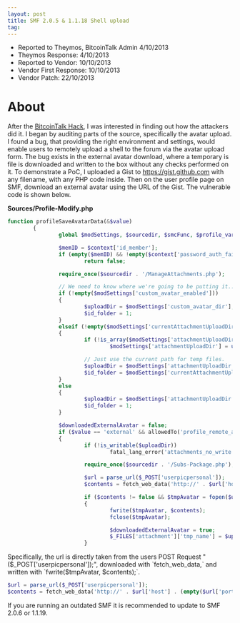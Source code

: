 ```yaml
---
layout: post
title: SMF 2.0.5 & 1.1.18 Shell upload
tag: 
---
```


* Reported to Theymos, BitcoinTalk Admin 4/10/2013 
* Theymos Response: 4/10/2013 
* Reported to Vendor: 10/10/2013 
* Vendor First Response: 10/10/2013 
* Vendor Patch: 22/10/2013

 
# About

After the [BitcoinTalk Hack](http://arstechnica.com/security/2013/10/bitcoin-talk-forum-hacked-hours-after-making-cameo-in-silk-road-takedown/), I was interested in finding out how the attackers did it. I began by auditing parts of the source, specifically the avatar upload. I found a bug, that providing the right environment and settings, would enable users to remotely upload a shell to the forum via the avatar upload form. The bug exists in the external avatar download, where a temporary is file is downloaded and written to the box without any checks performed on it. To demonstrate a PoC, I uploaded a Gist to https://gist.github.com with any filename, with any PHP code inside. Then on the user profile page on SMF, download an external avatar using the URL of the Gist. The vulnerable code is shown below. 

**Sources/Profile-Modify.php**

```php        
function profileSaveAvatarData(&$value)
        {
                global $modSettings, $sourcedir, $smcFunc, $profile_vars, $cur_profile, $context;

                $memID = $context['id_member'];
                if (empty($memID) && !empty($context['password_auth_failed']))
                        return false;

                require_once($sourcedir . '/ManageAttachments.php');

                // We need to know where we're going to be putting it..
                if (!empty($modSettings['custom_avatar_enabled']))
                {
                        $uploadDir = $modSettings['custom_avatar_dir'];
                        $id_folder = 1;
                }
                elseif (!empty($modSettings['currentAttachmentUploadDir']))
                {
                        if (!is_array($modSettings['attachmentUploadDir']))
                                $modSettings['attachmentUploadDir'] = unserialize($modSettings['attachmentUploadDir']);

                        // Just use the current path for temp files.
                        $uploadDir = $modSettings['attachmentUploadDir'][$modSettings['currentAttachmentUploadDir']];
                        $id_folder = $modSettings['currentAttachmentUploadDir'];
                }
                else
                {
                        $uploadDir = $modSettings['attachmentUploadDir'];
                        $id_folder = 1;
                }

                $downloadedExternalAvatar = false;
                if ($value == 'external' && allowedTo('profile_remote_avatar') && strtolower(substr($_POST['userpicpersonal'], 0, 7)) == 'http://' && strlen($_POST['userpicpersonal']) > 7 && !empty($modSettings['avatar_download_external']))
                {
                        if (!is_writable($uploadDir))
                                fatal_lang_error('attachments_no_write', 'critical');

                        require_once($sourcedir . '/Subs-Package.php');

                        $url = parse_url($_POST['userpicpersonal']);
                        $contents = fetch_web_data('http://' . $url['host'] . (empty($url['port']) ? '' : ':' . $url['port']) . str_replace(' ', '%20', trim($url['path'])));

                        if ($contents != false && $tmpAvatar = fopen($uploadDir . '/avatar_tmp_' . $memID, 'wb'))
                        {
                                fwrite($tmpAvatar, $contents);
                                fclose($tmpAvatar);

                                $downloadedExternalAvatar = true;
                                $_FILES['attachment']['tmp_name'] = $uploadDir . '/avatar_tmp_' . $memID;
                        }
```

Specifically, the url is directly taken from the users POST Request "($_POST['userpicpersonal']);", downloaded with `fetch_web_data,` and written with `fwrite($tmpAvatar, $contents);`. 

```php
$url = parse_url($_POST['userpicpersonal']);
$contents = fetch_web_data('http://' . $url['host'] . (empty($url['port']) ? '' : ':' . $url['port']) . str_replace(' ', '%20' trim($url['path'])));`
```
 If you are running an outdated SMF it is recommended to update to SMF 2.0.6 or 1.1.19.